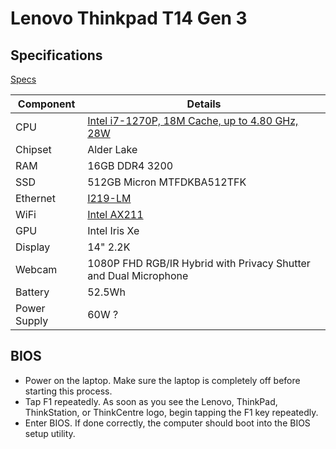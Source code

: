 # Lenovo Thinkpad T14 Gen 3

## Specifications

[Specs]()

Component|Details
---------|-------
CPU|[Intel i7-1270P, 18M Cache, up to 4.80 GHz, 28W](https://www.intel.com/content/www/us/en/products/sku/226255/intel-core-i71270p-processor-18m-cache-up-to-4-80-ghz/specifications.html)
Chipset|Alder Lake
RAM|16GB DDR4 3200
SSD|512GB Micron MTFDKBA512TFK
Ethernet|[I219-LM](https://www.intel.com/content/www/us/en/products/sku/82185/intel-ethernet-connection-i219lm/specifications.html?wapkw=I219-LM)
WiFi|[Intel AX211](https://ark.intel.com/content/www/us/en/ark/products/204837/intel-wi-fi-6e-ax211-gig.html)
GPU|Intel Iris Xe
Display|14" 2.2K
Webcam|1080P FHD RGB/IR Hybrid with Privacy Shutter and Dual Microphone
Battery|52.5Wh
Power Supply|60W ?

## BIOS

* Power on the laptop. Make sure the laptop is completely off before starting this process.
* Tap F1 repeatedly. As soon as you see the Lenovo, ThinkPad, ThinkStation, or ThinkCentre logo, begin tapping the F1 key repeatedly.
* Enter BIOS. If done correctly, the computer should boot into the BIOS setup utility.

